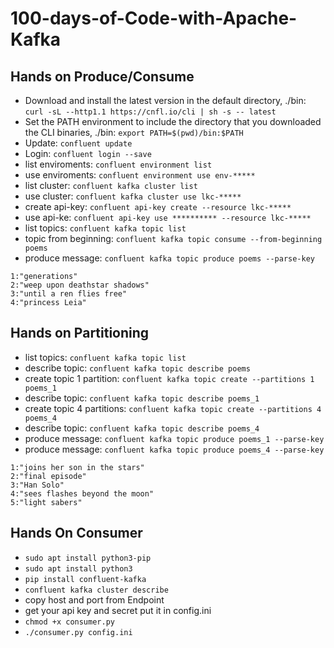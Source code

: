 # 100-days-of-Code-with-Apache-Kafka
## Hands on Produce/Consume
- Download and install the latest version in the default directory, ./bin:
    `curl -sL --http1.1 https://cnfl.io/cli | sh -s -- latest`
- Set the PATH environment to include the directory that you downloaded the CLI binaries, ./bin:
    `export PATH=$(pwd)/bin:$PATH`
- Update: `confluent update`
- Login: `confluent login --save`
- list enviroments: `confluent environment list`
- use enviroments: `confluent environment use env-*****`
- list cluster: `confluent kafka cluster list`
- use cluster: `confluent kafka cluster use lkc-*****`
- create api-key: `confluent api-key create --resource lkc-*****`
- use api-ke: `confluent api-key use ********** --resource lkc-*****`
- list topics: `confluent kafka topic list`
- topic from beginning: `confluent kafka topic consume --from-beginning poems`
- produce message: `confluent kafka topic produce poems --parse-key`
```
1:"generations"
2:"weep upon deathstar shadows"
3:"until a ren flies free"
4:"princess Leia"
```

## Hands on Partitioning
- list topics: `confluent kafka topic list`
- describe topic: `confluent kafka topic describe poems`
- create topic 1 partition: `confluent kafka topic create --partitions 1 poems_1`
- describe topic: `confluent kafka topic describe poems_1`
- create topic 4 partitions: `confluent kafka topic create --partitions 4 poems_4`
- describe topic: `confluent kafka topic describe poems_4`
- produce message: `confluent kafka topic produce poems_1 --parse-key`
- produce message: `confluent kafka topic produce poems_4 --parse-key`
```
1:"joins her son in the stars"
2:"final episode"
3:"Han Solo"
4:"sees flashes beyond the moon"
5:"light sabers"
```
## Hands On Consumer
- `sudo apt install python3-pip`
- `sudo apt install python3`
- `pip install confluent-kafka`
- `confluent kafka cluster describe`
- copy host and port from Endpoint
- get your api key and secret put it in config.ini
- `chmod +x consumer.py`
- `./consumer.py config.ini`